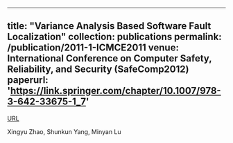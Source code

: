 
---
title: "Variance Analysis Based Software Fault Localization"
collection: publications
permalink: /publication/2011-1-ICMCE2011
venue: International Conference on Computer Safety, Reliability, and Security (SafeComp2012)
paperurl: 'https://link.springer.com/chapter/10.1007/978-3-642-33675-1_7'
---

[URL](https://ebooks.asmedigitalcollection.asme.org/book.aspx?bookid=483)

Xingyu Zhao, Shunkun Yang, Minyan Lu


